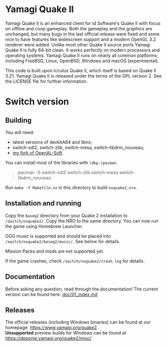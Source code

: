 # Yamagi Quake II

Yamagi Quake II is an enhanced client for id Software's Quake
II with focus on offline and coop gameplay. Both the gameplay and the graphics
are unchanged, but many bugs in the last official release were fixed and some
nice to have features like widescreen support and a modern OpenGL 3.2 renderer
were added. Unlike most other Quake II source ports Yamagi Quake II is fully 64-bit
clean. It works perfectly on modern processors and operating systems. Yamagi
Quake II runs on nearly all common platforms; including FreeBSD, Linux, OpenBSD,
Windows and macOS (experimental).

This code is built upon Icculus Quake II, which itself is based on Quake II
3.21. Yamagi Quake II is released under the terms of the GPL version 2. See the
LICENSE file for further information.

# Switch version

## Building

You will need:
* latest versions of devkitA64 and libnx;
* switch-sdl2, switch-zlib, switch-mesa, switch-libdrm_nouveau;
* [my fork of OpenAL-Soft](https://github.com/fgsfdsfgs/openal-soft).

You can install most of the libraries with `(dkp-)pacman`.
> pacman -S switch-sdl2 switch-zlib switch-mesa switch-libdrm_nouveau

Run `make -f Makefile.nx` in this directory to build `nxquake2.nro`.

## Installation and running

Copy the `baseq2` directory from your Quake 2 installation to `/switch/nxquake2/`. Copy the NRO to the same directory. You can now run the game using Homebrew Launcher.

OGG music is supported and should be placed into `/switch/nxquake2/baseq2/music/`. See below for details.

Mission Packs and mods are not supported yet.

If the game crashes, check `/switch/nxquake2/crash.log` for details.

## Documentation

Before asking any question, read through the documentation! The current
version can be found here: [doc/01_index.md](doc/01_index.md)

## Releases

The official releases (including Windows binaries) can be found at our
homepage: https://www.yamagi.org/quake2  
**Unsupported** preview builds for Windows can be found at
https://deponie.yamagi.org/quake2/misc/
